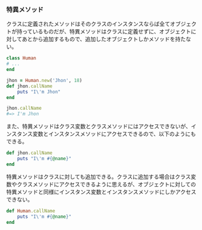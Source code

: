 ### 特異メソッド

クラスに定義されたメソッドはそのクラスのインスタンスならば全てオブジェクトが持っているものだが、特異メソッドはクラスに定義せずに、オブジェクトに対してあとから追加するもので、追加したオブジェクトしかメソッドを持たない。

```ruby
class Human
# ...
end

jhon = Human.new('Jhon', 18)
def jhon.callName
	puts "I\'m Jhon"
end

jhon.callName
#=> I'm Jhon
```

また、特異メソッドはクラス変数とクラスメソッドにはアクセスできないが、インスタンス変数とインスタンスメソッドにアクセスできるので、以下のようにもできる。

```ruby
def jhon.callName
	puts "I\'m #{@name}"
end
```

特異メソッドはクラスに対しても追加できる。クラスに追加する場合はクラス変数やクラスメソッドにアクセスできるように思えるが、オブジェクトに対しての特異メソッドと同様にインスタンス変数とインスタンスメソッドにしかアクセスできない。

```ruby
def Human.callName
	puts "I\'m #{@name}"
end
```
